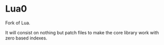 Lua0
====

Fork of Lua.

It will consist on nothing but patch files to make the core library work
with zero based indexes.
